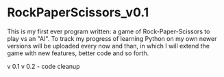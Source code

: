 # RockPaperScissors_v0.1
This is my first ever program written: a game of Rock-Paper-Scissors to play vs an "AI". To track my progress of learning Python on my own newer versions will be uploaded every now and than, in which I will extend the game with new features, better code and so forth.

v 0.1
v 0.2 - code cleanup
